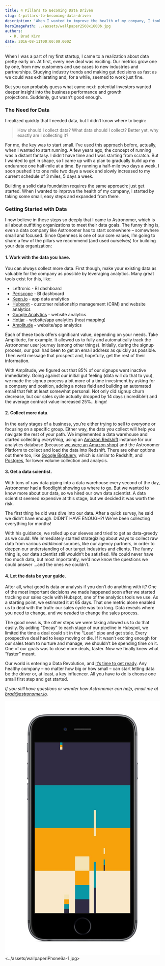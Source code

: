 ```yaml
---
title: 4 Pillars to Becoming Data Driven
slug: 4-pillars-to-becoming-data-driven
description: 'When I wanted to improve the health of my company, I took this approach: just get started.'
heroImagePath: ../assets/wallpaper2560x1600b.jpg
authors:
  - R. Brad Kirn
date: 2016-08-11T00:00:00.000Z
---
```

<!-- markdownlint-disable-file -->
When I was a part of my first startup, I came to a realization about data pretty early on. At first, every new deal was exciting. Our metrics grow one by one, from new customers and use cases to new industries and partnerships. Studying industry trends and making gut decisions as fast as we could was exhilarating and, for a while, seemed to work just fine.

But you can probably guess what came next: potential investors wanted deeper&nbsp;insight into the business performance and growth projections.&nbsp;Suddenly, gut wasn’t good enough.

### **The Need for Data**

I realized quickly that I needed data, but I didn’t know where to begin:

> How should I collect data? What data should I collect? Better yet, why exactly am I collecting it?

For me, the key was to start small. I’ve used this approach&nbsp;before, actually, when I&nbsp;wanted to start running. A few years ago, the concept of running was a distant fantasy.&nbsp;I didn’t have time and I was starting from scratch. But I wanted to get in shape, so I came up with a plan to gradually build up my endurance one half-mile at a time. By running a half-mile two days a week, I soon pushed it to one mile two days a week and slowly increased to my current schedule of 3 miles, 5 days a week.

Building a solid data foundation requires the same approach: just get started. When I wanted to improve the health of my company, I started by taking some small, easy steps and expanded from there.

### **Getting Started with Data**

I now believe in these steps so deeply that I came to Astronomer, which is all about outfitting organizations to meet their data goals. The funny thing is, even a data company like Astronomer has to start somewhere – somewhere small and focused. Since Openness is one of our core values, I’m going to share a few of the pillars we recommend (and used ourselves) for building your data organization:

#### **1. Work with the data you have.**

You can always collect more data. First though, make your existing data&nbsp;as valuable for the company as possible by leveraging&nbsp;analytics. Many great tools&nbsp;exist for this, like:

- Leftronic - BI dashboard
- [Periscope](https://www.periscopedata.com/) - BI dashboard 
- [Keen.io](https://keen.io/) - app data analytics
- [Hubspot](https://www.hubspot.com/) - customer relationship management (CRM) and website analytics
- [Google Analytics](https://analytics.google.com) - website analytics
- [Hotjar](https://www.hotjar.com/) - website/app analytics (heat mapping)
- [Amplitude](https://amplitude.com/) - website/app analytics

Each of these tools offers significant value, depending on your needs. Take Amplitude, for example. It allowed us&nbsp;to fully and automatically track the Astronomer user journey (among other things). Initially, during the signup process, our&nbsp;goal had been to get an email address as quickly as possible. Then we’d message that prospect and, hopefully, get the rest of their information.

With Amplitude, we figured out that 85% of our signups went inactive immediately. Going against our initial gut feeling (data will do that to you), we made the signup process a bit more of a time investment by asking for a&nbsp;company and position, adding a notes field and building an automated email that felt at least somewhat personal. Not only did signup churn decrease, but our sales cycle actually dropped by 14 days (incredible!) and the average contract value increased 25%...bingo!

#### **2. Collect more data.**

In the early stages of a business, you’re either trying to sell to everyone or focusing on a specific group. Either way, the data you collect will help you navigate the rest of your path. We implemented a data warehouse and started collecting _everything_, using an [Amazon Redshift](https://aws.amazon.com/redshift/) instance for our analytics database (because [we were an Amazon shop](https://www.astronomer.io/blog/why-we-built-our-data-platform-on-aws-and-why-we-rebuilt-it-with-open-source)) and the Astronomer Platform to collect and load the data into Redshift. There are other options out there too, like [Google BigQuery](https://cloud.google.com/bigquery/), which is similar to Redshift, and [Postgres](https://www.postgresql.org/),&nbsp;for lower volume collection and analysis.

#### 3. Get a data scientist.&nbsp;

With tons of raw data piping into a data warehouse every second of the day, Astronomer had a floodlight showing us where to go. But we wanted to know more about our data, so we hired our own data scientist. A data scientist seemed expensive at this stage, but we decided it was worth the risk.

The first thing he did was dive into our data. After a quick survey, he said we didn’t have enough. DIDN’T HAVE ENOUGH?! We’ve been collecting everything for months!&nbsp;

With his guidance,&nbsp;we rolled up our sleeves and tried to get as data-greedy as we could. We immediately started strategizing&nbsp;about ways&nbsp;to collect raw data from various _additional_ sources, like our agency partners, in order&nbsp;to deepen our understanding of our target industries and clients.&nbsp;The funny thing is, our data scientist still wouldn’t be satisfied. We could never have too much data, but most importantly, we’d now know the questions we could answer ...and the ones we couldn’t.

#### 4. Let the data be your guide.&nbsp;

After all, what good is data or analysis if you don’t do anything with it? One of the most important decisions we&nbsp;made happened soon after we started tracking our sales cycle with Hubspot, one of the analytics tools we use. As a starting point, we estimated it at 65 days. That one metric alone enabled us to&nbsp;deal with the truth: our sales cycle was too long. Data reveals where you need to change, and we _needed_ to change the sales process.

The good news is, the other steps we were taking&nbsp;allowed us to do that easily. By&nbsp;adding “Decay” to each stage of our pipeline in Hubspot, we limited the time a deal could sit in the “Lead” pipe and get stale. Every prospective deal had to keep moving or die. If it wasn’t exciting enough for our sales team to nurture and manage, we shouldn’t be spending time on it. One of our goals was to close more deals, faster. Now we finally knew what “faster” meant.

Our world is&nbsp;entering a Data Revolution, and [it’s time to get ready](https://www.astronomer.io/blog/how-to-succeed-in-the-data-revolution). Any healthy company – no matter how big or how small – can start letting data be the driver or, at least, a key influencer. All you have to do is choose one small first step and get started.

_If you still have questions or wonder how Astronomer can help, email me at_ [_brad@astronomer.io_](mailto:brad@astronomer.io)_._

![mobilewallpaper-1.jpg](../assets/mobilewallpaper-1.jpg)  
<../assets/wallpaperiPhone6a-1.jpg>

&nbsp;


